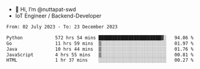 - 👋 Hi, I’m @nuttapat-swd
- IoT Engineer / Backend-Developer

<!--START_SECTION:waka-->

```txt
From: 02 July 2023 - To: 23 December 2023

Python            572 hrs 54 mins ███████████████████████▓░   94.06 %
Go                11 hrs 59 mins  ▒░░░░░░░░░░░░░░░░░░░░░░░░   01.97 %
Java              10 hrs 44 mins  ▒░░░░░░░░░░░░░░░░░░░░░░░░   01.76 %
JavaScript        4 hrs 55 mins   ▒░░░░░░░░░░░░░░░░░░░░░░░░   00.81 %
HTML              1 hr 37 mins    ░░░░░░░░░░░░░░░░░░░░░░░░░   00.27 %
```

<!--END_SECTION:waka-->

